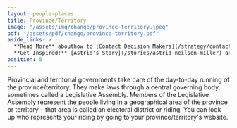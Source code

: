 ```yaml
---
layout: people-places
title: Province/Territory
image: "/assets/img/change/province-territory.jpeg"
pdf: "/assets/pdf/change/province-territory.pdf"
aside_links: >
  **Read More** abouthow to [Contact Decision Makers](/strategy/contact-decision-makers) and how to [Organize a Protest](/strategy/organize-a-protest)<br>
  **Get Inspired!** [Astrid's Story](/stories/astrid-neilson-miller) and [Maple Spring//Printemps Érable Story](/stories/maple-spring-printemps-erable)
position: 5
---
```

Provincial and territorial governments take care of the day-to-day running of the province/territory. They make laws through a central governing body, sometimes called a Legislative Assembly. Members of the Legislative Assembly represent the people living in a geographical area of the province or territory – that area is called an electoral district or riding. You can look up who represents your riding by going to your province/territory's website.
